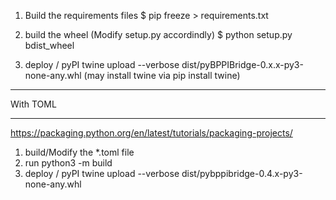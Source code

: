 1) Build the requirements files
$ pip freeze > requirements.txt

2) build the wheel
(Modify setup.py accordindly)
$ python setup.py bdist_wheel

3) deploy / pyPI
twine upload --verbose dist/pyBPPIBridge-0.x.x-py3-none-any.whl
(may install twine via pip install twine)

**********************************
With TOML
**********************************
https://packaging.python.org/en/latest/tutorials/packaging-projects/

1) build/Modify the *.toml file
2) run python3 -m build
3) deploy / pyPI 
    twine upload --verbose dist/pybppibridge-0.4.x-py3-none-any.whl
